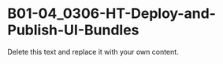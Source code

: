 

# B01-04_0306-HT-Deploy-and-Publish-UI-Bundles

Delete this text and replace it with your own content.
